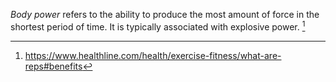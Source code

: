 *Body power* refers to the ability to produce the most amount of force in the shortest period of time. It is typically associated with explosive power. [^1]

[^1]: https://www.healthline.com/health/exercise-fitness/what-are-reps#benefits